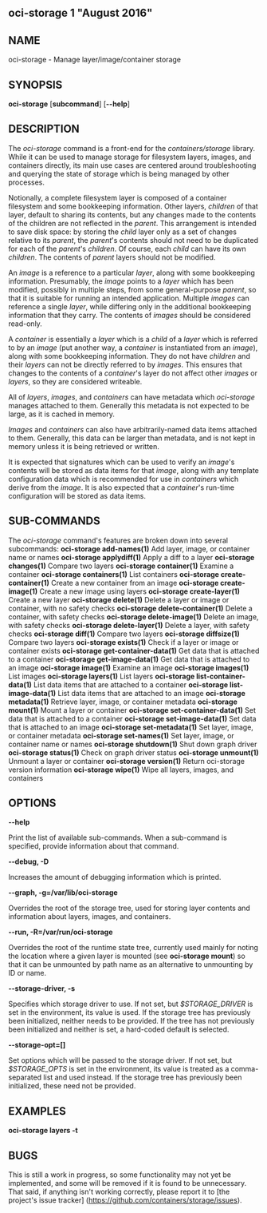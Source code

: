 ## oci-storage 1 "August 2016"

## NAME
oci-storage - Manage layer/image/container storage

## SYNOPSIS
**oci-storage** [**subcommand**] [**--help**]

## DESCRIPTION
The *oci-storage* command is a front-end for the *containers/storage* library.
While it can be used to manage storage for filesystem layers, images, and
containers directly, its main use cases are centered around troubleshooting and
querying the state of storage which is being managed by other processes.

Notionally, a complete filesystem layer is composed of a container filesystem
and some bookkeeping information.  Other layers, *children* of that layer,
default to sharing its contents, but any changes made to the contents of the
children are not reflected in the *parent*.  This arrangement is intended to
save disk space: by storing the *child* layer only as a set of changes relative
to its *parent*, the *parent*'s contents should not need to be duplicated for
each of the *parent*'s *children*.  Of course, each *child* can have its own
*children*.  The contents of *parent* layers should not be modified.

An *image* is a reference to a particular *layer*, along with some bookkeeping
information.  Presumably, the *image* points to a *layer* which has been
modified, possibly in multiple steps, from some general-purpose *parent*, so
that it is suitable for running an intended application.  Multiple *images* can
reference a single *layer*, while differing only in the additional bookkeeping
information that they carry.  The contents of *images* should be considered
read-only.

A *container* is essentially a *layer* which is a *child* of a *layer* which is
referred to by an *image* (put another way, a *container* is instantiated from
an *image*), along with some bookkeeping information.  They do not have
*children* and their *layers* can not be directly referred to by *images*.
This ensures that changes to the contents of a *container*'s layer do not
affect other *images* or *layers*, so they are considered writeable.

All of *layers*, *images*, and *containers* can have metadata which
*oci-storage* manages attached to them.  Generally this metadata is not
expected to be large, as it is cached in memory.

*Images* and *containers* can also have arbitrarily-named data items attached
to them.  Generally, this data can be larger than metadata, and is not kept in
memory unless it is being retrieved or written.

It is expected that signatures which can be used to verify an *image*'s
contents will be stored as data items for that *image*, along with any template
configuration data which is recommended for use in *containers* which derive
from the *image*.  It is also expected that a *container*'s run-time
configuration will be stored as data items.

## SUB-COMMANDS
The *oci-storage* command's features are broken down into several subcommands:
 **oci-storage add-names(1)**           Add layer, image, or container name or names
 **oci-storage applydiff(1)**           Apply a diff to a layer
 **oci-storage changes(1)**             Compare two layers
 **oci-storage container(1)**           Examine a container
 **oci-storage containers(1)**          List containers
 **oci-storage create-container(1)**    Create a new container from an image
 **oci-storage create-image(1)**        Create a new image using layers
 **oci-storage create-layer(1)**        Create a new layer
 **oci-storage delete(1)**              Delete a layer or image or container, with no safety checks
 **oci-storage delete-container(1)**    Delete a container, with safety checks
 **oci-storage delete-image(1)**        Delete an image, with safety checks
 **oci-storage delete-layer(1)**        Delete a layer, with safety checks
 **oci-storage diff(1)**                Compare two layers
 **oci-storage diffsize(1)**            Compare two layers
 **oci-storage exists(1)**              Check if a layer or image or container exists
 **oci-storage get-container-data(1)**  Get data that is attached to a container
 **oci-storage get-image-data(1)**      Get data that is attached to an image
 **oci-storage image(1)**               Examine an image
 **oci-storage images(1)**              List images
 **oci-storage layers(1)**              List layers
 **oci-storage list-container-data(1)** List data items that are attached to a container
 **oci-storage list-image-data(1)**     List data items that are attached to an image
 **oci-storage metadata(1)**            Retrieve layer, image, or container metadata
 **oci-storage mount(1)**               Mount a layer or container
 **oci-storage set-container-data(1)**  Set data that is attached to a container
 **oci-storage set-image-data(1)**      Set data that is attached to an image
 **oci-storage set-metadata(1)**        Set layer, image, or container metadata
 **oci-storage set-names(1)**           Set layer, image, or container name or names
 **oci-storage shutdown(1)**            Shut down graph driver
 **oci-storage status(1)**              Check on graph driver status
 **oci-storage unmount(1)**             Unmount a layer or container
 **oci-storage version(1)**             Return oci-storage version information
 **oci-storage wipe(1)**                Wipe all layers, images, and containers

## OPTIONS
**--help**

Print the list of available sub-commands.  When a sub-command is specified,
provide information about that command.

**--debug, -D**

Increases the amount of debugging information which is printed.

**--graph, -g=/var/lib/oci-storage**

Overrides the root of the storage tree, used for storing layer contents and
information about layers, images, and containers.

**--run, -R=/var/run/oci-storage**

Overrides the root of the runtime state tree, currently used mainly for noting
the location where a given layer is mounted (see **oci-storage mount**) so that
it can be unmounted by path name as an alternative to unmounting by ID or name.

**--storage-driver, -s**

Specifies which storage driver to use.  If not set, but *$STORAGE_DRIVER* is
set in the environment, its value is used.  If the storage tree has previously
been initialized, neither needs to be provided.  If the tree has not previously
been initialized and neither is set, a hard-coded default is selected.

**--storage-opt=[]**

Set options which will be passed to the storage driver.  If not set, but
*$STORAGE_OPTS* is set in the environment, its value is treated as a
comma-separated list and used instead.  If the storage tree has previously been
initialized, these need not be provided.

## EXAMPLES
**oci-storage layers -t**

## BUGS
This is still a work in progress, so some functionality may not yet be
implemented, and some will be removed if it is found to be unnecessary.  That
said, if anything isn't working correctly, please report it to [the project's
issue tracker] (https://github.com/containers/storage/issues).
